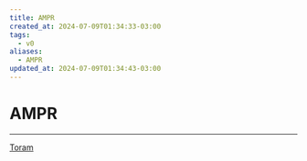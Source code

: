 ```yaml
---
title: AMPR
created_at: 2024-07-09T01:34:33-03:00
tags:
  - v0
aliases:
  - AMPR
updated_at: 2024-07-09T01:34:43-03:00
---
```

# AMPR
---
[Toram](_draft/2024/07/2024-07-06-Toram.md)
